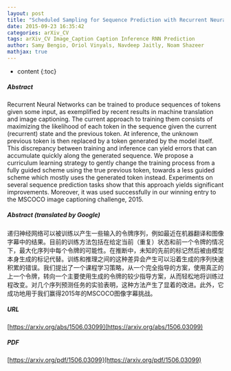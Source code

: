 ```yaml
---
layout: post
title: "Scheduled Sampling for Sequence Prediction with Recurrent Neural Networks"
date: 2015-09-23 16:35:42
categories: arXiv_CV
tags: arXiv_CV Image_Caption Caption Inference RNN Prediction
author: Samy Bengio, Oriol Vinyals, Navdeep Jaitly, Noam Shazeer
mathjax: true
---
```


* content
{:toc}

##### Abstract
Recurrent Neural Networks can be trained to produce sequences of tokens given some input, as exemplified by recent results in machine translation and image captioning. The current approach to training them consists of maximizing the likelihood of each token in the sequence given the current (recurrent) state and the previous token. At inference, the unknown previous token is then replaced by a token generated by the model itself. This discrepancy between training and inference can yield errors that can accumulate quickly along the generated sequence. We propose a curriculum learning strategy to gently change the training process from a fully guided scheme using the true previous token, towards a less guided scheme which mostly uses the generated token instead. Experiments on several sequence prediction tasks show that this approach yields significant improvements. Moreover, it was used successfully in our winning entry to the MSCOCO image captioning challenge, 2015.

##### Abstract (translated by Google)
递归神经网络可以被训练以产生一些输入的令牌序列，例如最近在机器翻译和图像字幕中的结果。目前的训练方法包括在给定当前（重复）状态和前一个令牌的情况下，最大化序列中每个令牌的可能性。在推断中，未知的先前的标记然后被由模型本身生成的标记代替。训练和推理之间的这种差异会产生可以沿着生成的序列快速积累的错误。我们提出了一个课程学习策略，从一个完全指导的方案，使用真正的上一个令牌，转向一个主要使用生成的令牌的较少指导方案，从而轻松地将训练过程改变。对几个序列预测任务的实验表明，这种方法产生了显着的改进。此外，它成功地用于我们赢得2015年的MSCOCO图像字幕挑战。

##### URL
[https://arxiv.org/abs/1506.03099](https://arxiv.org/abs/1506.03099)

##### PDF
[https://arxiv.org/pdf/1506.03099](https://arxiv.org/pdf/1506.03099)

